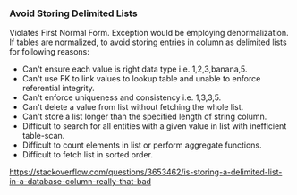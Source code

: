 ### Avoid Storing Delimited Lists
Violates First Normal Form. Exception would be employing denormalization. If tables are normalized, to avoid storing entries in column as delimited lists for following reasons:
- Can't ensure each value is right data type i.e. 1,2,3,banana,5.
- Can't use FK to link values to lookup table and unable to enforce referential integrity.
- Can't enforce uniqueness and consistency i.e. 1,3,3,5.
- Can't delete a value from list without fetching the whole list.
- Can't store a list longer than the specified length of string column.
- Difficult to search for all entities with a given value in list with inefficient table-scan.
- Difficult to count elements in list or perform aggregate functions.
- Difficult to fetch list in sorted order.

https://stackoverflow.com/questions/3653462/is-storing-a-delimited-list-in-a-database-column-really-that-bad

